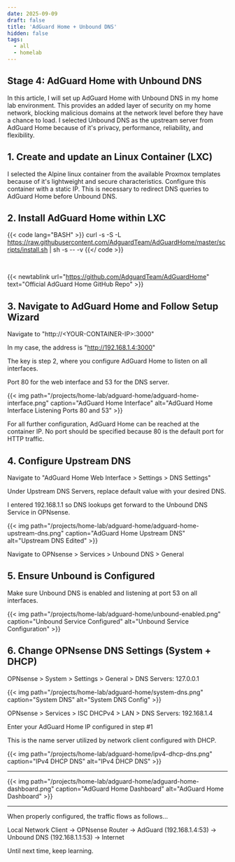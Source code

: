 ```yaml
---
date: 2025-09-09
draft: false
title: 'AdGuard Home + Unbound DNS'
hidden: false
tags: 
  - all
  - homelab
---
```


## Stage 4: AdGuard Home with Unbound DNS

In this article, I will set up AdGuard Home with Unbound DNS in my home lab environment. This provides an added layer of security on my home network, blocking malicious domains at the network level before they have a chance to load. I selected Unbound DNS as the upstream server from AdGuard Home because of it's privacy, performance, reliability, and flexibility.

## 1. Create and update an Linux Container (LXC)

I selected the Alpine linux container from the available Proxmox templates because of it's lightweight and secure characteristics. Configure this container with a static IP. This is necessary to redirect DNS queries to AdGuard Home before Unbound DNS. 

## 2. Install AdGuard Home within LXC


{{< code lang="BASH" >}}
curl -s -S -L https://raw.githubusercontent.com/AdguardTeam/AdGuardHome/master/scripts/install.sh | sh -s -- -v
{{</ code >}}

<br>

{{< newtablink url="https://github.com/AdguardTeam/AdGuardHome" text="Official AdGuard Home GitHub Repo" >}}



## 3. Navigate to AdGuard Home and Follow Setup Wizard

Navigate to "http://\<YOUR-CONTAINER-IP\>:3000"

In my case, the address is "http://192.168.1.4:3000"

The key is step 2, where you configure AdGuard Home to listen on all interfaces.

Port 80 for the web interface and 53 for the DNS server.

{{< img path="/projects/home-lab/adguard-home/adguard-home-interface.png" caption="AdGuard Home Interface" alt="AdGuard Home Interface Listening Ports 80 and 53" >}}

For all further configuration, AdGuard Home can be reached at the container IP. No port should be specified because 80 is the default port for HTTP traffic.

## 4. Configure Upstream DNS

Navigate to "AdGuard Home Web Interface > Settings > DNS Settings"

Under Upstream DNS Servers, replace default value with your desired DNS.

I entered 192.168.1.1 so DNS lookups get forward to the Unbound DNS Service in OPNsense.

{{< img path="/projects/home-lab/adguard-home/adguard-home-upstream-dns.png" caption="AdGuard Home Upstream DNS" alt="Upstream DNS Edited" >}}

Navigate to OPNsense > Services > Unbound DNS > General

## 5. Ensure Unbound is Configured

Make sure Unbound DNS is enabled and listening at port 53 on all interfaces.

{{< img path="/projects/home-lab/adguard-home/unbound-enabled.png" caption="Unbound Service Configured" alt="Unbound Service Configuration" >}}

## 6. Change OPNsense DNS Settings (System + DHCP)

OPNsense > System > Settings > General > DNS Servers: 127.0.0.1 

{{< img path="/projects/home-lab/adguard-home/system-dns.png" caption="System DNS" alt="System DNS Config" >}}

OPNsense > Services > ISC DHCPv4 > LAN > DNS Servers: 192.168.1.4 

Enter your AdGuard Home IP configured in step #1

This is the name server utilized by network client configured with DHCP.

{{< img path="/projects/home-lab/adguard-home/ipv4-dhcp-dns.png" caption="IPv4 DHCP DNS" alt="IPv4 DHCP DNS" >}}

---

{{< img path="/projects/home-lab/adguard-home/adguard-home-dashboard.png" caption="AdGuard Home Dashboard" alt="AdGuard Home Dashboard" >}}

---

When properly configured, the traffic flows as follows...

Local Network Client → OPNsense Router → AdGuard (192.168.1.4:53) → Unbound DNS (192.168.1.1:53) → Internet

Until next time, keep learning.